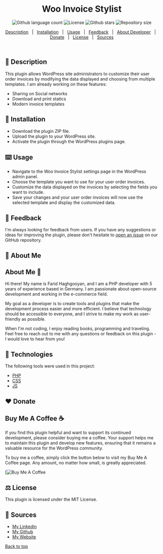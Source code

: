 <h1 align="center">Woo Invoice Stylist</h1>

<p align="center">
  <img alt="Github language count" src="https://img.shields.io/badge/Technologies-PHP,%20JavaScript,%20CSS-blue">
  <img alt="License" src="https://img.shields.io/badge/License-MIT-yellow.svg">
  <img alt="Github stars" src="https://img.shields.io/github/stars/faridhaghgooyan/programming-challenges?color=56BEB8" />
  <img alt="Repository size" src="https://img.shields.io/github/repo-size/faridhaghgooyan/programming-challenges?color=56BEB8">
</p>


<p align="center">
    <a href="#dart-description">Description</a> &#xa0; | &#xa0; 
    <a href="#notebook-installation">Installation</a> &#xa0; | &#xa0;
    <a href="#keyboard-usage">Usage</a> &#xa0; | &#xa0;
    <a href="#speech_balloon-feedback">Feedback</a> &#xa0; | &#xa0;
    <a href="#briefcase-about-me">About Developer</a> &#xa0; | &#xa0;
    <a href="#heart-donate">Donate</a> &#xa0; | &#xa0;
    <a href="#balance_scale-license">License</a> &#xa0; | &#xa0;
    <a href="#memo-Sources">Sources</a> 
</p>

<br>

## :dart: Description ##

This plugin allows WordPress site administrators to customize their user order invoices by modifying the data displayed and choosing from multiple templates. I am already working on these features:
- Sharing on Social networks
- Download and print statics
- Modern invoice templates

## :notebook: Installation ##

- Download the plugin ZIP file.
- Upload the plugin to your WordPress site.
- Activate the plugin through the WordPress plugins page.



## :keyboard: Usage ##

- Navigate to the Woo Invoice Stylist settings page in the WordPress admin panel.
- Choose the template you want to use for your user order invoices.
- Customize the data displayed on the invoices by selecting the fields you want to include.
- Save your changes and your user order invoices will now use the selected template and display the customized data.

## :speech_balloon: Feedback ##

I'm always looking for feedback from users. If you have any suggestions or ideas for improving the plugin, please don't hesitate to [open an issue](https://github.com/faridhaghgooyan/woo-invoice-stylist/issues) on our GitHub repository.

## :briefcase: About Me ##

## About Me :bust_in_silhouette:

Hi there! My name is Farid Haghgooyan, and I am a PHP developer with 5 years of experience based in Germany. I am passionate about open-source development and working in the e-commerce field.

My goal as a developer is to create tools and plugins that make the development process easier and more efficient. I believe that technology should be accessible to everyone, and I strive to make my work as user-friendly as possible.

When I'm not coding, I enjoy reading books, programming and traveling. Feel free to reach out to me with any questions or feedback on this plugin - I would love to hear from you!



## :rocket: Technologies ##

The following tools were used in this project:

- [PHP](https://www.php.net/)
- [CSS](https://www.w3schools.com/css/)
- [JS](https://developer.mozilla.org/en-US/docs/Web/JavaScript)

## :heart: Donate ##

## Buy Me A Coffee :coffee:

If you find this plugin helpful and want to support its continued development, please consider buying me a coffee. Your support helps me to maintain this plugin and develop new features, ensuring that it remains a valuable resource for the WordPress community.

To buy me a coffee, simply click the button below to visit my Buy Me A Coffee page. Any amount, no matter how small, is greatly appreciated.

[![Buy Me A Coffee](https://www.buymeacoffee.com/mrhaghgooyan)


## :balance_scale: License ##

This plugin is licensed under the MIT License.


## :memo: Sources ##

- [My Linkedin](https://www.linkedin.com/in/farid-haghgooyan/)
- [My Github](https://github.com/faridhaghgooyan)
- [My Website](https://mrhaghgooyan.com/)


<a href="#top">Back to top</a>
